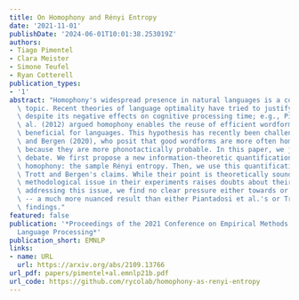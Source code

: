 ```yaml
---
title: On Homophony and Rényi Entropy
date: '2021-11-01'
publishDate: '2024-06-01T10:01:38.253019Z'
authors:
- Tiago Pimentel
- Clara Meister
- Simone Teufel
- Ryan Cotterell
publication_types:
- '1'
abstract: "Homophony's widespread presence in natural languages is a controversial\
  \ topic. Recent theories of language optimality have tried to justify its prevalence,\
  \ despite its negative effects on cognitive processing time; e.g., Piantadosi et\
  \ al. (2012) argued homophony enables the reuse of efficient wordforms and is thus\
  \ beneficial for languages. This hypothesis has recently been challenged by Trott\
  \ and Bergen (2020), who posit that good wordforms are more often homophonous simply\
  \ because they are more phonotactically probable. In this paper, we join in on the\
  \ debate. We first propose a new information-theoretic quantification of a language's\
  \ homophony: the sample Rényi entropy. Then, we use this quantification to revisit\
  \ Trott and Bergen's claims. While their point is theoretically sound, a specific\
  \ methodological issue in their experiments raises doubts about their results. After\
  \ addressing this issue, we find no clear pressure either towards or against homophony\
  \ -- a much more nuanced result than either Piantadosi et al.'s or Trott and Bergen's\
  \ findings."
featured: false
publication: '*Proceedings of the 2021 Conference on Empirical Methods in Natural
  Language Processing*'
publication_short: EMNLP
links:
- name: URL
  url: https://arxiv.org/abs/2109.13766
url_pdf: papers/pimentel+al.emnlp21b.pdf
url_code: https://github.com/rycolab/homophony-as-renyi-entropy
---
```


